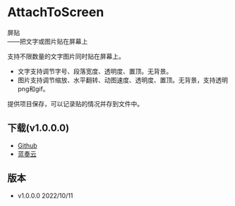 # AttachToScreen
屏贴    
   ——把文字或图片贴在屏幕上
   
支持不限数量的文字图片同时贴在屏幕上。    
    
* 文字支持调节字号、段落宽度、透明度、置顶。无背景。
* 图片支持调节缩放、水平翻转、动图速度、透明度、置顶。无背景，支持透明png和gif。

提供项目保存，可以记录贴的情况并存到文件中。


## 下载(v1.0.0.0)
* [Github](https://github.com/tp1415926535/AttachToScreen/raw/main/%E5%B1%8F%E8%B4%B4v1.0.0.0.zip)
* [蓝奏云](https://wwp.lanzouw.com/iNCK60dmjjxc)


## 版本
* v1.0.0.0  2022/10/11 
